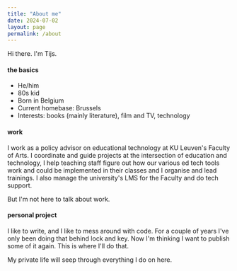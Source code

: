 ```yaml
---
title: "About me"
date: 2024-07-02
layout: page
permalink: /about
---
```


Hi there. I'm Tijs.

#### the basics
- He/him
- 80s kid
- Born in Belgium
- Current homebase: Brussels
- Interests: books (mainly literature), film and TV, technology

#### work
I work as a policy advisor on educational technology at KU Leuven's Faculty of Arts. I coordinate and guide projects at the intersection of education and technology, I help teaching staff figure out how our various ed tech tools work and could be implemented in their classes and I organise and lead trainings. I also manage the university's LMS for the Faculty and do tech support.

But I'm not here to talk about work. 

#### personal project
I like to write, and I like to mess around with code. For a couple of years I've only been doing that behind lock and key. Now I'm thinking I want to publish some of it again. This is where I'll do that.

My private life will seep through everything I do on here.
